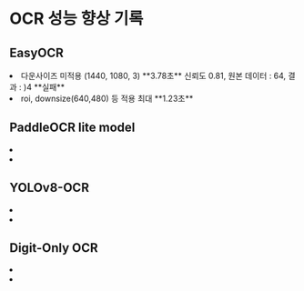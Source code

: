 # OCR 성능 향상 기록

## EasyOCR 
<li> 다운사이즈 미적용 (1440, 1080, 3) **3.78초** 신뢰도 0.81, 원본 데이터 : 64, 결과 : )4 **실패** </li>
<li> roi, downsize(640,480) 등 적용 최대 **1.23초**  </li>

## PaddleOCR lite model
<li></li>
<li></li>

## YOLOv8-OCR
<li></li>
<li></li>

## Digit-Only OCR
<li></li>
<li></li>





